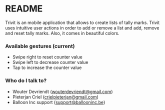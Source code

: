 # README #

Trivit is an mobile application that allows to create lists of tally marks. Trivit uses intuitive user actions in order to add or remove a list and add, remove and reset tally marks. Also, it comes in beautiful colors.

### Available gestures (current) ###

- Swipe right to reset counter value
- Swipe left to decrease counter value
- Tap to increase the counter value

### Who do I talk to? ###

* Wouter Devriendt (wouterdevriendt@gmail.com)
* Pieterjan Criel (crielpieterjan@gmail.com)
* Balloon Inc support (support@ballooninc.be)